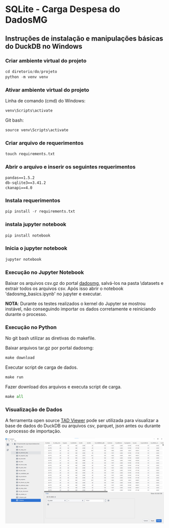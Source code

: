 # SQLite - Carga Despesa do DadosMG



## Instruções de instalação e manipulações básicas do DuckDB no Windows


### Criar ambiente virtual do projeto
```python
cd diretorio/do/projeto
python -m venv venv
```

### Ativar ambiente virtual do projeto

Linha de comando (cmd) do Windows:
```python
venv\Scripts\activate
```

Git bash:
```python
source venv\Scripts\activate
```

### Criar arquivo de requerimentos
```python
touch requirements.txt
```

### Abrir o arquivo e inserir os seguintes requerimentos


	pandas==1.5.2
	db-sqlite3==3.41.2
	ckanapi==4.0

### Instala requerimentos
```python
pip install -r requirements.txt
```

### instala jupyter notebook
```python
pip install notebook
```

### Inicia o jupyter notebook
```python
jupyter notebook
```

### Execução no Jupyter Notebook
Baixar os arquivos csv.gz do portal [dadosmg](https://dados.mg.gov.br/dataset/despesa), salvá-los na pasta \datasets e extrair todos os arquivos csv. Após isso abrir o notebook 'dadosmg_basics.ipynb' no jupyter e executar.  

**NOTA**: Durante os testes realizados o kernel do Jupyter se mostrou instável, não conseguindo importar os dados corretamente e reiniciando durante o processo.

### Execução no Python
No git bash utilizar as diretivas do makefile.

Baixar arquivos tar.gz por portal dadosmg:  
```python
make download
```

Executar script de carga de dados.  
```python
make run
```

Fazer download dos arquivos e executa script de carga.
```python
make all
```


### Visualização de Dados

A ferramenta open source [TAD Viewer](https://www.tadviewer.com/) pode ser utilizada para visualizar a base de dados do DuckDB ou arquivos csv, parquet, json antes ou durante o processo de importação.

![imagem](images/tad-home.png)
